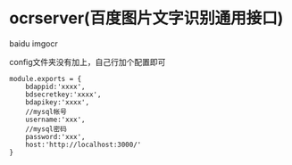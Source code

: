 # ocrserver(百度图片文字识别通用接口)
baidu imgocr

config文件夹没有加上，自己行加个配置即可
```
module.exports = {
    bdappid:'xxxx',
    bdsecretkey:'xxxx',
    bdapikey:'xxxx',
    //mysql帐号
    username:'xxx',
    //mysql密码
    password:'xxx',
    host:'http://localhost:3000/'
}

```
